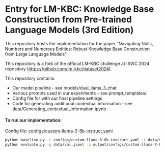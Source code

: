 # Entry for LM-KBC: Knowledge Base Construction from Pre-trained Language Models (3rd Edition)

This repository hosts the implementation for the paper "Navigating Nulls, Numbers and Numerous Entities: Robust Knowledge Base Construction from Large Language Models".

This repository is a fork of the official LM-KBC challenge at ISWC
2024 repository (https://github.com/lm-kbc/dataset2024).

This repository contains:

- Our model pipeline - see models/dual_llama_3_chat
- Various prompts used in our experiments - see prompt_templates/
- Config file for with our final pipeline settings
- Code for generating additional contextual information - see data/Generating_contextual_information.ipynb

#### To run our implementation:

Config
file: [configs/custom-llama-3-8b-instruct.yaml](configs/custom-llama-3-8b-instruct.yaml)

```bash
python baseline.py -c configs/custom-llama-3-8b-instruct.yaml -i data/val.jsonl
python evaluate.py -g data/val.jsonl -p output/configs/custom-llama-3-8b-instruct.jsonl
```
